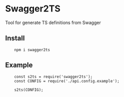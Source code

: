 # Swagger2TS
Tool for generate TS definitions from Swagger

## Install

```
    npm i swagger2ts
```

## Example
```
    const s2ts = require('swagger2ts');
    const CONFIG = require('./api.config.example');

    s2ts(CONFIG);
```